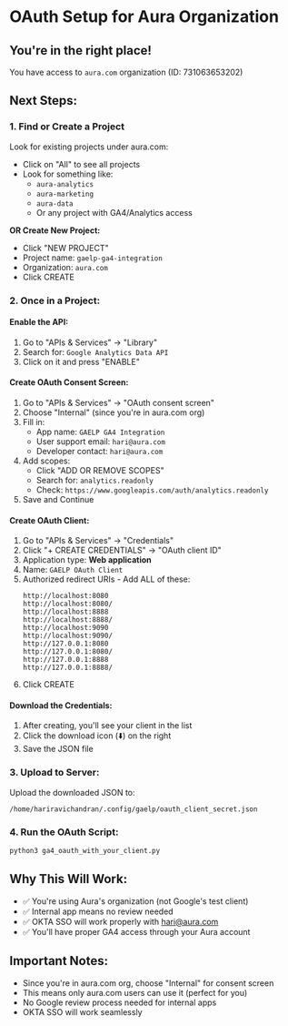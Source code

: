 # OAuth Setup for Aura Organization

## You're in the right place!
You have access to `aura.com` organization (ID: 731063653202)

## Next Steps:

### 1. Find or Create a Project
Look for existing projects under aura.com:
- Click on "All" to see all projects
- Look for something like:
  - `aura-analytics`
  - `aura-marketing`
  - `aura-data`
  - Or any project with GA4/Analytics access

**OR Create New Project:**
- Click "NEW PROJECT"
- Project name: `gaelp-ga4-integration`
- Organization: `aura.com`
- Click CREATE

### 2. Once in a Project:

#### Enable the API:
1. Go to "APIs & Services" → "Library"
2. Search for: `Google Analytics Data API`
3. Click on it and press "ENABLE"

#### Create OAuth Consent Screen:
1. Go to "APIs & Services" → "OAuth consent screen"
2. Choose "Internal" (since you're in aura.com org)
3. Fill in:
   - App name: `GAELP GA4 Integration`
   - User support email: `hari@aura.com`
   - Developer contact: `hari@aura.com`
4. Add scopes:
   - Click "ADD OR REMOVE SCOPES"
   - Search for: `analytics.readonly`
   - Check: `https://www.googleapis.com/auth/analytics.readonly`
5. Save and Continue

#### Create OAuth Client:
1. Go to "APIs & Services" → "Credentials"
2. Click "+ CREATE CREDENTIALS" → "OAuth client ID"
3. Application type: **Web application**
4. Name: `GAELP OAuth Client`
5. Authorized redirect URIs - Add ALL of these:
   ```
   http://localhost:8080
   http://localhost:8080/
   http://localhost:8888
   http://localhost:8888/
   http://localhost:9090
   http://localhost:9090/
   http://127.0.0.1:8080
   http://127.0.0.1:8080/
   http://127.0.0.1:8888
   http://127.0.0.1:8888/
   ```
6. Click CREATE

#### Download the Credentials:
1. After creating, you'll see your client in the list
2. Click the download icon (⬇️) on the right
3. Save the JSON file

### 3. Upload to Server:
Upload the downloaded JSON to:
```
/home/hariravichandran/.config/gaelp/oauth_client_secret.json
```

### 4. Run the OAuth Script:
```bash
python3 ga4_oauth_with_your_client.py
```

## Why This Will Work:
- ✅ You're using Aura's organization (not Google's test client)
- ✅ Internal app means no review needed
- ✅ OKTA SSO will work properly with hari@aura.com
- ✅ You'll have proper GA4 access through your Aura account

## Important Notes:
- Since you're in aura.com org, choose "Internal" for consent screen
- This means only aura.com users can use it (perfect for you)
- No Google review process needed for internal apps
- OKTA SSO will work seamlessly